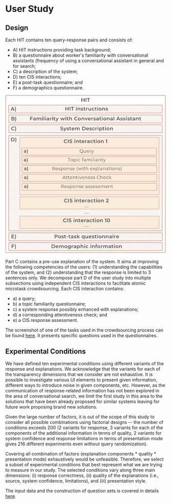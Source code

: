 # User Study

## Design

Each HIT contains ten query-response pairs and consists of: 
- A) HIT instructions providing task background; 
- B) a questionnaire about worker's familiarity with conversational assistants (frequency of using a conversational assistant in general and for search;
- C) a description of the system; 
- D) ten CIS interactions; 
- E) a post-task questionnaire; and 
- F) a demographics questionnaire.

![](task_components.png)

Part C contains a pre-use explanation of the system. It aims at improving the following competencies of the users: (1) understanding the capabilities of the system, and (2) understanding that the response is limited to 3 sentences only. We decompose part D of the user study into multiple subsections using independent CIS interactions to facilitate atomic microtask crowdsourcing. Each CIS interaction contains: 
- a) a query; 
- b) a topic familiarity questionnaire; 
- c) a system response possibly enhanced with explanations; 
- d) a corresponding attentiveness check; and 
- e) a CIS response assessment.

The screenshot of one of the tasks used in the crowdsourcing process can be found [here](task_design.png). It presents specific questions used in the questionnaires.

## Experimental Conditions

We have defined ten experimental conditions using different variants of the response and explanations. We acknowledge that the variants for each of the transparency dimensions that we consider are not exhaustive. It is possible to investigate various UI elements to present given information, different ways to introduce noise in given components, etc. However, as the communication of response-related information has not been explored in the area of conversational search, we limit the first study in this area to the solutions that have been already proposed for similar systems leaving for future work proposing brand new solutions.

Given the large number of factors, it is out of the scope of this study to consider all possible combinations using factorial designs -- the number of conditions exceeds 200 (2 variants for response, 3 variants for each of the components of the additional information in terms of quality, 2 variants for system confidence and response limitations in terms of presentation mode gives 216 different experiments even without query randomization).

Covering all combination of factors (explanation components * quality * presentation mode) exhaustively would be unfeasible. Therefore, we select a subset of experimental conditions that best represent what we are trying to measure in our study. The selected conditions vary along three main dimensions: (i) response correctness, (ii) quality of the explanations (i.e., source, system confidence, limitations), and (iii) presentation style.

The input data and the construction of question sets is covered in details [here](../data/input/README.md).